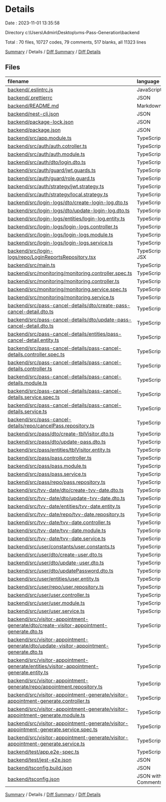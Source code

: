 # Details

Date : 2023-11-01 13:35:58

Directory c:\\Users\\Admin\\Desktop\\vms-Pass-Generation\\backend

Total : 70 files,  10727 codes, 79 comments, 517 blanks, all 11323 lines

[Summary](results.md) / Details / [Diff Summary](diff.md) / [Diff Details](diff-details.md)

## Files
| filename | language | code | comment | blank | total |
| :--- | :--- | ---: | ---: | ---: | ---: |
| [backend/.eslintrc.js](/backend/.eslintrc.js) | JavaScript | 25 | 0 | 1 | 26 |
| [backend/.prettierrc](/backend/.prettierrc) | JSON | 4 | 0 | 0 | 4 |
| [backend/README.md](/backend/README.md) | Markdown | 51 | 2 | 21 | 74 |
| [backend/nest-cli.json](/backend/nest-cli.json) | JSON | 8 | 0 | 1 | 9 |
| [backend/package-lock.json](/backend/package-lock.json) | JSON | 9,224 | 0 | 1 | 9,225 |
| [backend/package.json](/backend/package.json) | JSON | 84 | 6 | 0 | 90 |
| [backend/src/app.module.ts](/backend/src/app.module.ts) | TypeScript | 42 | 0 | 4 | 46 |
| [backend/src/auth/auth.cotroller.ts](/backend/src/auth/auth.cotroller.ts) | TypeScript | 34 | 0 | 7 | 41 |
| [backend/src/auth/auth.module.ts](/backend/src/auth/auth.module.ts) | TypeScript | 36 | 0 | 6 | 42 |
| [backend/src/auth/dto/login.dto.ts](/backend/src/auth/dto/login.dto.ts) | TypeScript | 4 | 0 | 4 | 8 |
| [backend/src/auth/guard/jwt.guards.ts](/backend/src/auth/guard/jwt.guards.ts) | TypeScript | 14 | 0 | 7 | 21 |
| [backend/src/auth/guard/role.guard.ts](/backend/src/auth/guard/role.guard.ts) | TypeScript | 14 | 0 | 5 | 19 |
| [backend/src/auth/strategy/jwt.strategy.ts](/backend/src/auth/strategy/jwt.strategy.ts) | TypeScript | 26 | 0 | 3 | 29 |
| [backend/src/auth/strategy/local.strategy.ts](/backend/src/auth/strategy/local.strategy.ts) | TypeScript | 25 | 0 | 3 | 28 |
| [backend/src/login-logs/dto/create-login-log.dto.ts](/backend/src/login-logs/dto/create-login-log.dto.ts) | TypeScript | 9 | 0 | 5 | 14 |
| [backend/src/login-logs/dto/update-login-log.dto.ts](/backend/src/login-logs/dto/update-login-log.dto.ts) | TypeScript | 4 | 0 | 3 | 7 |
| [backend/src/login-logs/entities/login-log.entity.ts](/backend/src/login-logs/entities/login-log.entity.ts) | TypeScript | 12 | 0 | 6 | 18 |
| [backend/src/login-logs/login-logs.controller.ts](/backend/src/login-logs/login-logs.controller.ts) | TypeScript | 22 | 0 | 7 | 29 |
| [backend/src/login-logs/login-logs.module.ts](/backend/src/login-logs/login-logs.module.ts) | TypeScript | 13 | 0 | 2 | 15 |
| [backend/src/login-logs/login-logs.service.ts](/backend/src/login-logs/login-logs.service.ts) | TypeScript | 38 | 3 | 13 | 54 |
| [backend/src/login-logs/repo/LoginReportsRepository.tsx](/backend/src/login-logs/repo/LoginReportsRepository.tsx) | TypeScript JSX | 6 | 0 | 1 | 7 |
| [backend/src/main.ts](/backend/src/main.ts) | TypeScript | 12 | 0 | 4 | 16 |
| [backend/src/monitoring/monitoring.controller.spec.ts](/backend/src/monitoring/monitoring.controller.spec.ts) | TypeScript | 14 | 0 | 5 | 19 |
| [backend/src/monitoring/monitoring.controller.ts](/backend/src/monitoring/monitoring.controller.ts) | TypeScript | 20 | 1 | 5 | 26 |
| [backend/src/monitoring/monitoring.service.spec.ts](/backend/src/monitoring/monitoring.service.spec.ts) | TypeScript | 14 | 0 | 5 | 19 |
| [backend/src/monitoring/monitoring.service.ts](/backend/src/monitoring/monitoring.service.ts) | TypeScript | 16 | 1 | 2 | 19 |
| [backend/src/pass-cancel-details/dto/create-pass-cancel-detail.dto.ts](/backend/src/pass-cancel-details/dto/create-pass-cancel-detail.dto.ts) | TypeScript | 5 | 0 | 5 | 10 |
| [backend/src/pass-cancel-details/dto/update-pass-cancel-detail.dto.ts](/backend/src/pass-cancel-details/dto/update-pass-cancel-detail.dto.ts) | TypeScript | 3 | 0 | 2 | 5 |
| [backend/src/pass-cancel-details/entities/pass-cancel-detail.entity.ts](/backend/src/pass-cancel-details/entities/pass-cancel-detail.entity.ts) | TypeScript | 12 | 0 | 6 | 18 |
| [backend/src/pass-cancel-details/pass-cancel-details.controller.spec.ts](/backend/src/pass-cancel-details/pass-cancel-details.controller.spec.ts) | TypeScript | 16 | 0 | 5 | 21 |
| [backend/src/pass-cancel-details/pass-cancel-details.controller.ts](/backend/src/pass-cancel-details/pass-cancel-details.controller.ts) | TypeScript | 16 | 0 | 6 | 22 |
| [backend/src/pass-cancel-details/pass-cancel-details.module.ts](/backend/src/pass-cancel-details/pass-cancel-details.module.ts) | TypeScript | 13 | 0 | 2 | 15 |
| [backend/src/pass-cancel-details/pass-cancel-details.service.spec.ts](/backend/src/pass-cancel-details/pass-cancel-details.service.spec.ts) | TypeScript | 14 | 0 | 5 | 19 |
| [backend/src/pass-cancel-details/pass-cancel-details.service.ts](/backend/src/pass-cancel-details/pass-cancel-details.service.ts) | TypeScript | 24 | 0 | 7 | 31 |
| [backend/src/pass-cancel-details/repo/cancelPass.repository.ts](/backend/src/pass-cancel-details/repo/cancelPass.repository.ts) | TypeScript | 4 | 0 | 1 | 5 |
| [backend/src/pass/dto/create-tblVisitor.dto.ts](/backend/src/pass/dto/create-tblVisitor.dto.ts) | TypeScript | 23 | 0 | 9 | 32 |
| [backend/src/pass/dto/update-pass.dto.ts](/backend/src/pass/dto/update-pass.dto.ts) | TypeScript | 32 | 0 | 11 | 43 |
| [backend/src/pass/entities/tblVisitor.entity.ts](/backend/src/pass/entities/tblVisitor.entity.ts) | TypeScript | 42 | 0 | 17 | 59 |
| [backend/src/pass/pass.controller.ts](/backend/src/pass/pass.controller.ts) | TypeScript | 38 | 4 | 14 | 56 |
| [backend/src/pass/pass.module.ts](/backend/src/pass/pass.module.ts) | TypeScript | 13 | 0 | 2 | 15 |
| [backend/src/pass/pass.service.ts](/backend/src/pass/pass.service.ts) | TypeScript | 47 | 4 | 16 | 67 |
| [backend/src/pass/repo/pass.repository.ts](/backend/src/pass/repo/pass.repository.ts) | TypeScript | 6 | 0 | 2 | 8 |
| [backend/src/tvv-date/dto/create-tvv-date.dto.ts](/backend/src/tvv-date/dto/create-tvv-date.dto.ts) | TypeScript | 22 | 5 | 11 | 38 |
| [backend/src/tvv-date/dto/update-tvv-date.dto.ts](/backend/src/tvv-date/dto/update-tvv-date.dto.ts) | TypeScript | 9 | 2 | 5 | 16 |
| [backend/src/tvv-date/entities/tvv-date.entity.ts](/backend/src/tvv-date/entities/tvv-date.entity.ts) | TypeScript | 56 | 3 | 23 | 82 |
| [backend/src/tvv-date/repo/tvv-date.repository.ts](/backend/src/tvv-date/repo/tvv-date.repository.ts) | TypeScript | 6 | 0 | 2 | 8 |
| [backend/src/tvv-date/tvv-date.controller.ts](/backend/src/tvv-date/tvv-date.controller.ts) | TypeScript | 34 | 1 | 13 | 48 |
| [backend/src/tvv-date/tvv-date.module.ts](/backend/src/tvv-date/tvv-date.module.ts) | TypeScript | 14 | 0 | 3 | 17 |
| [backend/src/tvv-date/tvv-date.service.ts](/backend/src/tvv-date/tvv-date.service.ts) | TypeScript | 77 | 2 | 19 | 98 |
| [backend/src/user/constants/user.constants.ts](/backend/src/user/constants/user.constants.ts) | TypeScript | 7 | 1 | 1 | 9 |
| [backend/src/user/dto/create-user.dto.ts](/backend/src/user/dto/create-user.dto.ts) | TypeScript | 21 | 0 | 13 | 34 |
| [backend/src/user/dto/update-user.dto.ts](/backend/src/user/dto/update-user.dto.ts) | TypeScript | 6 | 0 | 4 | 10 |
| [backend/src/user/dto/updatePassword.dto.ts](/backend/src/user/dto/updatePassword.dto.ts) | TypeScript | 5 | 0 | 1 | 6 |
| [backend/src/user/entities/user.entity.ts](/backend/src/user/entities/user.entity.ts) | TypeScript | 41 | 0 | 21 | 62 |
| [backend/src/user/repo/user.repository.ts](/backend/src/user/repo/user.repository.ts) | TypeScript | 6 | 0 | 0 | 6 |
| [backend/src/user/user.controller.ts](/backend/src/user/user.controller.ts) | TypeScript | 55 | 2 | 22 | 79 |
| [backend/src/user/user.module.ts](/backend/src/user/user.module.ts) | TypeScript | 14 | 0 | 3 | 17 |
| [backend/src/user/user.service.ts](/backend/src/user/user.service.ts) | TypeScript | 50 | 22 | 17 | 89 |
| [backend/src/visitor-appointment-generate/dto/create-visitor-appointment-generate.dto.ts](/backend/src/visitor-appointment-generate/dto/create-visitor-appointment-generate.dto.ts) | TypeScript | 28 | 6 | 15 | 49 |
| [backend/src/visitor-appointment-generate/dto/update-visitor-appointment-generate.dto.ts](/backend/src/visitor-appointment-generate/dto/update-visitor-appointment-generate.dto.ts) | TypeScript | 3 | 0 | 2 | 5 |
| [backend/src/visitor-appointment-generate/entities/visitor-appointment-generate.entity.ts](/backend/src/visitor-appointment-generate/entities/visitor-appointment-generate.entity.ts) | TypeScript | 59 | 1 | 21 | 81 |
| [backend/src/visitor-appointment-generate/repo/appointment.repository.ts](/backend/src/visitor-appointment-generate/repo/appointment.repository.ts) | TypeScript | 3 | 0 | 2 | 5 |
| [backend/src/visitor-appointment-generate/visitor-appointment-generate.controller.ts](/backend/src/visitor-appointment-generate/visitor-appointment-generate.controller.ts) | TypeScript | 15 | 0 | 6 | 21 |
| [backend/src/visitor-appointment-generate/visitor-appointment-generate.module.ts](/backend/src/visitor-appointment-generate/visitor-appointment-generate.module.ts) | TypeScript | 12 | 0 | 2 | 14 |
| [backend/src/visitor-appointment-generate/visitor-appointment-generate.service.spec.ts](/backend/src/visitor-appointment-generate/visitor-appointment-generate.service.spec.ts) | TypeScript | 21 | 8 | 61 | 90 |
| [backend/src/visitor-appointment-generate/visitor-appointment-generate.service.ts](/backend/src/visitor-appointment-generate/visitor-appointment-generate.service.ts) | TypeScript | 30 | 3 | 12 | 45 |
| [backend/test/app.e2e-spec.ts](/backend/test/app.e2e-spec.ts) | TypeScript | 20 | 0 | 5 | 25 |
| [backend/test/jest-e2e.json](/backend/test/jest-e2e.json) | JSON | 9 | 0 | 1 | 10 |
| [backend/tsconfig.build.json](/backend/tsconfig.build.json) | JSON | 3 | 2 | 0 | 5 |
| [backend/tsconfig.json](/backend/tsconfig.json) | JSON with Comments | 22 | 0 | 1 | 23 |

[Summary](results.md) / Details / [Diff Summary](diff.md) / [Diff Details](diff-details.md)
